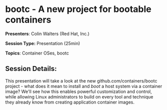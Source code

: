 # bootc - A new project for bootable containers 

**Presenters**: Colin Walters (Red Hat, Inc.)

**Session Type:** Presentation (25min)

**Topics**: Container OSes, bootc

## Session Details:

This presentation will take a look at the new github.com/containers/bootc project - what does it mean to install and *boot* a host system via a container image?  We'll see how this enables powerful customization and control, while allowing Linux administrators to build on every tool and technique they already know from creating application container images.
